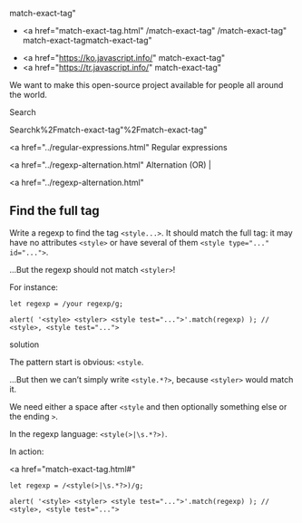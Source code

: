match-exact-tag"

- <a href="match-exact-tag.html"
  /match-exact-tag"
  /match-exact-tag"
  match-exact-tagmatch-exact-tag"

<!-- -->

- <a href="https://ko.javascript.info/"
  match-exact-tag"
- <a href="https://tr.javascript.info/"
  match-exact-tag"

We want to make this open-source project available for people all around the world.

Search

Searchk%2Fmatch-exact-tag"%2Fmatch-exact-tag" </a>

<a href="../regular-expressions.html" Regular expressions</span></a>

<a href="../regexp-alternation.html" Alternation (OR) |</span></a>

<a href="../regexp-alternation.html"

## Find the full tag

Write a regexp to find the tag `<style...>`. It should match the full tag: it may have no attributes `<style>` or have several of them `<style type="..." id="...">`.

…But the regexp should not match `<styler>`!

For instance:

    let regexp = /your regexp/g;

    alert( '<style> <styler> <style test="...">'.match(regexp) ); // <style>, <style test="...">

solution

The pattern start is obvious: `<style`.

…But then we can’t simply write `<style.*?>`, because `<styler>` would match it.

We need either a space after `<style` and then optionally something else or the ending `>`.

In the regexp language: `<style(>|\s.*?>)`.

In action:

<a href="match-exact-tag.html#"
<a href="match-exact-tag.html#" class="toolbar__button toolbar__button_edit" title="open in sandbox"></a>

    let regexp = /<style(>|\s.*?>)/g;

    alert( '<style> <styler> <style test="...">'.match(regexp) ); // <style>, <style test="...">

